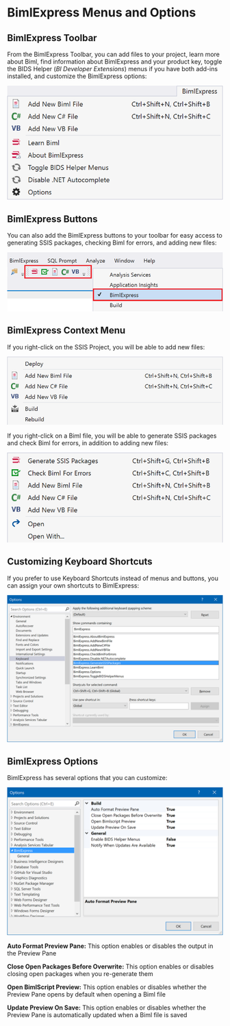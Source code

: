# BimlExpress Menus and Options

## BimlExpress Toolbar

From the BimlExpress Toolbar, you can add files to your project, learn more about Biml, find information about BimlExpress and your product key, toggle the BIDS Helper (*BI Developer Extensions*) menus if you have both add-ins installed, and customize the BimlExpress options:

![BimlExpress Toolbar](../images/bimlexpress-menu-toolbar.png "BimlExpress Toolbar")

## BimlExpress Buttons

You can also add the BimlExpress buttons to your toolbar for easy access to generating SSIS packages, checking Biml for errors, and adding new files:

![BimlExpress Buttons](../images/bimlexpress-menu-buttons.png "BimlExpress Buttons")

## BimlExpress Context Menu

If you right-click on the SSIS Project, you will be able to add new files:

![BimlExpress Contect Menu on Projects](../images/bimlexpress-menu-context-project.png "BimlExpress Context Menu on Projects")

If you right-click on a Biml file, you will be able to generate SSIS packages and check Biml for errors, in addition to adding new files:

![BimlExpress Contect Menu on Biml Files](../images/bimlexpress-menu-context-file.png "BimlExpress Context Menu on Biml Files")

## Customizing Keyboard Shortcuts

If you prefer to use Keyboard Shortcuts instead of menus and buttons, you can assign your own shortcuts to BimlExpress:

![BimlExpress Keyboard Shortcuts](../images/bimlexpress-keyboard-shortcuts.png "BimlExpress Keyboard SHortcuts")

## BimlExpress Options

BimlExpress has several options that you can customize:

![BimlExpress Options](../images/bimlexpress-options.png "BimlExpress Options")

**Auto Format Preview Pane:** This option enables or disables the output in the Preview Pane

**Close Open Packages Before Overwrite:** This option enables or disables closing open packages when you re-generate them

**Open BimlScript Preview:** This option enables or disables whether the Preview Pane opens by default when opening a Biml file

**Update Preview On Save:** This option enables or disables whether the Preview Pane is automatically updated when a Biml file is saved